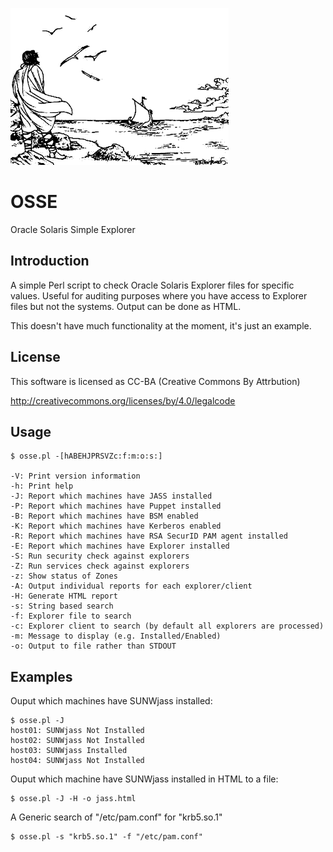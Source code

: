 ![alt tag](https://raw.githubusercontent.com/lateralblast/osse/master/osse.png)

OSSE
====

Oracle Solaris Simple Explorer

Introduction
------------

A simple Perl script to check Oracle Solaris Explorer files for specific values.
Useful for auditing purposes where you have access to Explorer files but not the systems.
Output can be done as HTML.

This doesn't have much functionality at the moment, it's just an example.

License
-------

This software is licensed as CC-BA (Creative Commons By Attrbution)

http://creativecommons.org/licenses/by/4.0/legalcode

Usage
-----

```
$ osse.pl -[hABEHJPRSVZc:f:m:o:s:]

-V: Print version information
-h: Print help
-J: Report which machines have JASS installed
-P: Report which machines have Puppet installed
-B: Report which machines have BSM enabled
-K: Report which machines have Kerberos enabled
-R: Report which machines have RSA SecurID PAM agent installed
-E: Report which machines have Explorer installed
-S: Run security check against explorers
-Z: Run services check against explorers
-z: Show status of Zones
-A: Output individual reports for each explorer/client
-H: Generate HTML report
-s: String based search
-f: Explorer file to search
-c: Explorer client to search (by default all explorers are processed)
-m: Message to display (e.g. Installed/Enabled)
-o: Output to file rather than STDOUT
```

Examples
--------

Ouput which machines have SUNWjass installed:

```
$ osse.pl -J
host01: SUNWjass Not Installed
host02: SUNWjass Not Installed
host03: SUNWjass Installed
host04: SUNWjass Not Installed
```

Ouput which machine have SUNWjass installed in HTML to a file:

```
$ osse.pl -J -H -o jass.html
```

A Generic search of "/etc/pam.conf" for "krb5.so.1"

```
$ osse.pl -s "krb5.so.1" -f "/etc/pam.conf"
```

